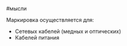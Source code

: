 #мысли 

Маркировка осуществляется для:
 * Сетевых кабелей (медных и оптических) 
 * Кабелей питания